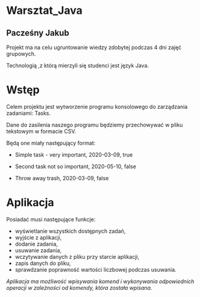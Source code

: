 # Warsztat_Java
## Pacześny Jakub
Projekt ma na celu ugruntowanie wiedzy zdobytej podczas 4 dni zajęć grupowych.

Technologią ,z którą mierzyli się studenci jest język Java. 
# Wstęp
Celem projektu jest wytworzenie programu konsolowego do zarządzania zadaniami: Tasks.

Dane do zasilenia naszego programu będziemy przechowywać w pliku tekstowym w formacie CSV.

Będą one miały następujący format:

* Simple task - very important, 2020-03-09, true

* Second task not so important, 2020-05-10, false

* Throw away trash, 2020-03-09, false

# Aplikacja
Posiadać musi następujące funkcje:
- wyświetlanie wszystkich dostępnych zadań,
- wyjście z aplikacji,
- dodanie zadania,
- usuwanie zadania,
- wczytywanie danych z pliku przy starcie aplikacji,
- zapis danych do pliku,
- sprawdzanie poprawność wartości liczbowej podczas usuwania.

*Aplikacja ma możliwość wpisywania komend i wykonywania odpowiednich operacji w zależności od komendy, która została wpisana.*
